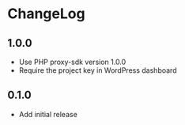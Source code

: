 # ChangeLog

## 1.0.0

- Use PHP proxy-sdk version 1.0.0
- Require the project key in WordPress dashboard

## 0.1.0

- Add initial release
